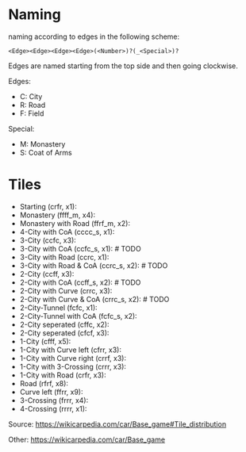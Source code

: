 # Naming
naming according to edges in the following scheme:
```
<Edge><Edge><Edge><Edge>(<Number>)?(_<Special>)?
```
Edges are named starting from the top side and then going clockwise.

Edges:
- C: City
- R: Road
- F: Field

Special:
- M: Monastery
- S: Coat of Arms

# Tiles
- Starting (crfr, x1): [](crfr.png)
- Monastery (ffff_m, x4): [](ffff_m.png)
- Monastery with Road (ffrf_m, x2): [](ffrf_m.png)
- 4-City with CoA (cccc_s, x1): [](cccc_s.png)
- 3-City (ccfc, x3): [](ccfc.png)
- 3-City with CoA (ccfc_s, x1): [](ccfc_s.png) # TODO
- 3-City with Road (ccrc, x1): [](ccrc.png)
- 3-City with Road & CoA (ccrc_s, x2): [](ccrc_s.png) # TODO
- 2-City (ccff, x3): [](ccff.png)
- 2-City with CoA (ccff_s, x2): [](ccff_s.png) # TODO
- 2-City with Curve (crrc, x3): [](crrc.png)
- 2-City with Curve & CoA (crrc_s, x2): [](crrc_s.png) # TODO
- 2-City-Tunnel (fcfc, x1): [](fcfc.png)
- 2-City-Tunnel with CoA (fcfc_s, x2): [](fcfc_s.png)
- 2-City seperated (cffc, x2): [](cffc.png)
- 2-City seperated (cfcf, x3): [](cfcf.png)
- 1-City (cfff, x5): [](cfff.png)
- 1-City with Curve left (cfrr, x3): [](cfrr.png)
- 1-City with Curve right (crrf, x3): [](crrf.png)
- 1-City with 3-Crossing (crrr, x3): [](crrr.png)
- 1-City with Road (crfr, x3): [](crfr.png)
- Road (rfrf, x8): [](rfrf.png)
- Curve left (ffrr, x9): [](ffrr.png)
- 3-Crossing (frrr, x4): [](frrr.png)
- 4-Crossing (rrrr, x1): [](rrrr.png)

Source: https://wikicarpedia.com/car/Base_game#Tile_distribution

Other: https://wikicarpedia.com/car/Base_game
